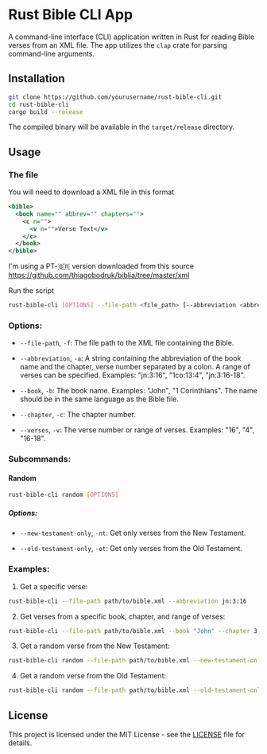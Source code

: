 # Rust Bible CLI App

A command-line interface (CLI) application written in Rust for reading Bible verses from an XML file. The app utilizes the `clap` crate for parsing command-line arguments.

## Installation

```bash
git clone https://github.com/yourusername/rust-bible-cli.git
cd rust-bible-cli
cargo build --release
```

The compiled binary will be available in the `target/release` directory.

## Usage

### The file
You will need to download a XML file in this format
```xml
<bible>
  <book name="" abbrev="" chapters="">
    <c n="">
      <v n="">Verse Text</v>
    </c>
  </book>
</bible>
```
I'm using a PT-🇧🇷 version downloaded from this source 
https://github.com/thiagobodruk/biblia/tree/master/xml

Run the script
```bash
rust-bible-cli [OPTIONS] --file-path <file_path> [--abbreviation <abbreviation>] [--book <book>] [--chapter <chapter>] [--verses <verses>] [SUBCOMMAND]
```

### Options:

- `--file-path`, `-f`: The file path to the XML file containing the Bible.

- `--abbreviation`, `-a`: A string containing the abbreviation of the book name and the chapter, verse number separated by a colon. A range of verses can be specified. Examples: "jn:3:16", "1co:13:4", "jn:3:16-18".

- `--book`, `-b`: The book name. Examples: "John", "1 Corinthians". The name should be in the same language as the Bible file.

- `--chapter`, `-c`: The chapter number.

- `--verses`, `-v`: The verse number or range of verses. Examples: "16", "4", "16-18".

### Subcommands:

#### Random

```bash
rust-bible-cli random [OPTIONS]
```

##### Options:

- `--new-testament-only`, `-nt`: Get only verses from the New Testament.

- `--old-testament-only`, `-ot`: Get only verses from the Old Testament.

### Examples:

1. Get a specific verse:

```bash
rust-bible-cli --file-path path/to/bible.xml --abbreviation jn:3:16
```

2. Get verses from a specific book, chapter, and range of verses:

```bash
rust-bible-cli --file-path path/to/bible.xml --book "John" --chapter 3 --verses 16-18
```

3. Get a random verse from the New Testament:

```bash
rust-bible-cli random --file-path path/to/bible.xml --new-testament-only
```

4. Get a random verse from the Old Testament:

```bash
rust-bible-cli random --file-path path/to/bible.xml --old-testament-only
```

## License

This project is licensed under the MIT License - see the [LICENSE](LICENSE) file for details.

